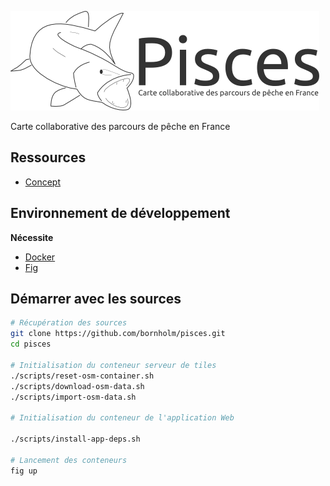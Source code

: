 ![](resources/images/pisces-logo.png)

Carte collaborative des parcours de pêche en France

## Ressources

 - [Concept](resources/concept.md)

## Environnement de développement

**Nécessite**

- [Docker](https://www.docker.com/)
- [Fig](http://www.fig.sh/)

## Démarrer avec les sources

```bash
# Récupération des sources
git clone https://github.com/bornholm/pisces.git
cd pisces

# Initialisation du conteneur serveur de tiles
./scripts/reset-osm-container.sh
./scripts/download-osm-data.sh
./scripts/import-osm-data.sh

# Initialisation du conteneur de l'application Web

./scripts/install-app-deps.sh

# Lancement des conteneurs
fig up
```
